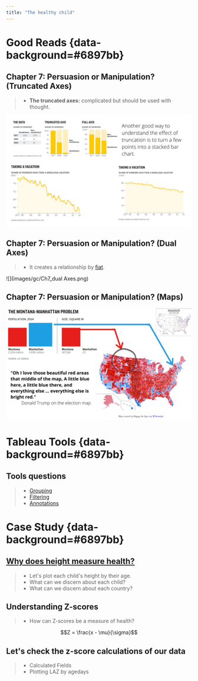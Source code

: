```yaml
---
title: "The healthy child"
---
```



# Good Reads {data-background=#6897bb}

## Chapter 7: Persuasion or Manipulation? (Truncated Axes)

> - **The truncated axes:** complicated but should be used with thought.

![](images/gc/Ch7_truncated_2.png)

## Chapter 7: Persuasion or Manipulation? (Dual Axes)

> - It creates a relationship by [fiat](https://www.google.com/search?sxsrf=ALeKk01gVeWIh-n6E7yRv4vuGSwK3Ggy8A%3A1590605433288&ei=ebbOXoaMEbbP0PEP_LGc8AU&q=fiat+definition&oq=fiat+def&gs_lcp=CgZwc3ktYWIQAxgAMgoIABCRAhBGEPkBMgUIABCRAjICCAAyAggAMgIIADICCAAyAggAMgIIADICCAAyAggAOgQIABBHOgQIABBDOgcIABAUEIcCUPEzWOg-YJdSaABwAXgAgAFbiAHQApIBATSYAQCgAQGqAQdnd3Mtd2l6&sclient=psy-ab).

![](images/gc/Ch7_dual Axes.png)

## Chapter 7: Persuasion or Manipulation? (Maps)

![](images/gc/Ch7_maps_area_combined.png)
# Tableau Tools {data-background=#6897bb}

## Tools questions

> - [Grouping](https://www.tableau.com/learn/tutorials/on-demand/grouping)
> - [Filtering](https://www.tableau.com/learn/tutorials/on-demand/ways-filter)
> - [Annotations](https://help.tableau.com/current/pro/desktop/en-us/annotations_annotations_add.htm)

# Case Study {data-background=#6897bb}

## [Why does height measure health?](https://www.who.int/nutgrowthdb/about/introduction/en/index2.html)

> - Let's plot each child's height by their age.
> - What can we discern about each child?
> - What can we discern about each country?

## Understanding Z-scores 

> - How can Z-scores be a measure of health?

$$Z = \frac{x - \mu}{\sigma}$$

## Let's check the z-score calculations of our data

> - Calculated Fields
> - Plotting LAZ by agedays 

